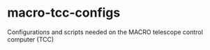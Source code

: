# macro-tcc-configs
Configurations and scripts needed on the MACRO telescope control computer (TCC)
